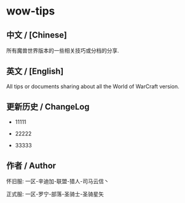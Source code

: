 # wow-tips

## 中文 / [Chinese]

所有魔兽世界版本的一些相关技巧或分档的分享.

## 英文 / [English]

All tips or documents sharing about all the World of WarCraft version.

## 更新历史 / ChangeLog

* 11111

* 22222

* 33333

## 作者 / Author

怀旧服: 一区-辛迪加-联盟-猎人-司马云信丶

正式服: 一区-罗宁-部落-圣骑士-圣骑星矢
